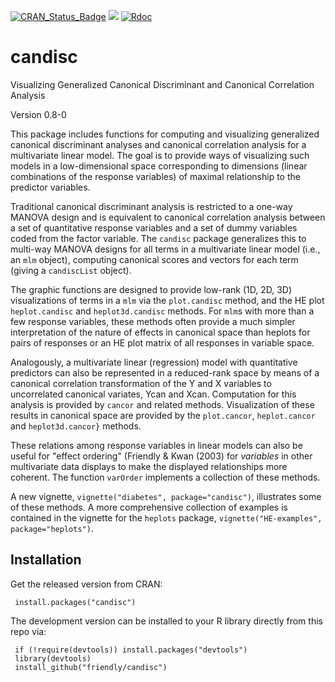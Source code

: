 [![CRAN_Status_Badge](http://www.r-pkg.org/badges/version/candisc)](https://cran.r-project.org/package=candisc)
[![](https://cranlogs.r-pkg.org/badges/grand-total/candisc)](https://cran.r-project.org/package=candisc)
[![Rdoc](https://www.rdocumentation.org/badges/version/candisc)](http://www.rdocumentation.org/packages/candisc)

# candisc
Visualizing Generalized Canonical Discriminant and Canonical Correlation Analysis

Version 0.8-0

This package includes functions for computing and visualizing 
generalized canonical discriminant analyses 
and canonical correlation analysis
for a multivariate linear model.  The goal is to provide ways of visualizing
such models in a low-dimensional space corresponding to dimensions
(linear combinations of the response variables) of maximal relationship
to the predictor variables. 

Traditional canonical discriminant analysis is restricted to a one-way MANOVA
design and is equivalent to canonical correlation analysis between a set of quantitative
response variables and a set of dummy variables coded from the factor variable.
The `candisc` package generalizes this to multi-way MANOVA designs
for all terms in a multivariate linear model (i.e., an `mlm` object),
computing canonical scores and vectors for each term (giving a `candiscList` object).

The graphic functions are designed to provide low-rank (1D, 2D, 3D) visualizations of
terms in a `mlm` via the `plot.candisc` method, 
and the HE plot `heplot.candisc` and `heplot3d.candisc`
methods.
For `mlm`s with more than a few response variables, these methods often provide a 
much simpler interpretation of the nature of effects in canonical space than
heplots for pairs of responses or an HE plot matrix of all responses in variable space.

Analogously, a multivariate linear (regression) model with quantitative predictors can also be
represented in a reduced-rank space by means of a canonical correlation
transformation of the Y and X variables to uncorrelated canonical variates,
Ycan and Xcan.  Computation for this analysis is provided by `cancor`
and related methods.  Visualization of these results in canonical space
are provided by the `plot.cancor`,  `heplot.cancor` 
and `heplot3d.cancor}` methods.

These relations among response variables in linear models can also be
useful for "effect ordering"
(Friendly & Kwan (2003)
for *variables* in other multivariate data displays to make the
displayed relationships more coherent.  The function `varOrder`
implements a collection of these methods.

A new vignette, `vignette("diabetes", package="candisc")`,
illustrates some of these methods.
A more comprehensive collection of examples is contained in the vignette for the `heplots` package,
`vignette("HE-examples", package="heplots")`.

## Installation

Get the released version from CRAN:

     install.packages("candisc")

The development version can be installed to your R library directly from this repo via:

     if (!require(devtools)) install.packages("devtools")
     library(devtools)
     install_github("friendly/candisc")


